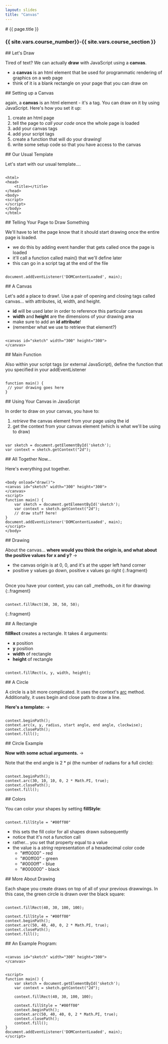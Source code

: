 ```yaml
---
layout: slides
title: "Canvas"
---
```

<section markdown="block" class="intro-slide">
# {{ page.title }}

### {{ site.vars.course_number}}-{{ site.vars.course_section }}

<p><small></small></p>
</section>

<section markdown="block">
## Let's Draw

Tired of text?  We can actually __draw__ with JavaScript using a __canvas__.

* a __canvas__ is an html element that be used for programmatic rendering of graphics on a web page
* think of it is a blank rectangle on your page that you can draw on
</section>

<section markdown="block">
## Setting up a Canvas 

again, a __canvas__ is an html element - it's a tag.  You can draw on it by using JavaScript.  Here's how you set it up:

1. create an html page
2. tell the page to _call your code_ once the whole page is loaded
3. add your canvas tags
4. add your script tags
5. create a function that will do your drawing!
6. write some setup code so that you have access to the canvas
</section>

<section markdown="block">
## Our Usual Template

Let's start with our usual template....

<pre><code class="js" data-trim contenteditable>
&lt;html&gt;
&lt;head&gt;
	&lt;title&gt;&lt;/title&gt;
&lt;/head&gt;
&lt;body&gt;
&lt;script&gt;
&lt;/script&gt;
&lt;/body&gt;
&lt;/html&gt;
</code></pre>
</section>

<section markdown="block">
## Telling Your Page to Draw Something

We'll have to let the page know that it should start drawing once the entire page is loaded.  

* we do this by adding event handler that gets called once the page is loaded
* it'll call a function called main() that we'll define later
* this can go in a script tag at the end of the file

<pre><code class="js" data-trim contenteditable>
document.addEventListener('DOMContentLoaded', main);
</code></pre>
</section>

<section markdown="block">
## A Canvas

Let's add a place to draw!.  Use a pair of opening and closing tags called canvas... with attributes, id, width, and height.

* __id__ will be used later in order to reference this particular canvas
* __width__ and __height__ are the dimensions of your drawing area
* make sure to add an __id attribute__!
* (remember what we use to retrieve that element?)

<pre><code class="js" data-trim contenteditable>
&lt;canvas id="sketch" width="300" height="300"&gt;
&lt;/canvas&gt;
</code></pre>
</section>



<section markdown="block">
## Main Function

Also within your script tags (or external JavaScript), define the function that you specified in your addEventListener 

<pre><code class="js" data-trim contenteditable>
function main() {
 // your drawing goes here
}
</code></pre>
</section>

<section markdown="block">
## Using Your Canvas in JavaScript

In order to draw on your canvas, you have to:

1. _retrieve_ the canvas element from your page using the id
2. get the context from your canvas element (which is what we'll be using to draw)
<pre><code class="js" data-trim contenteditable>
var sketch = document.getElementById('sketch');
var context = sketch.getContext("2d");
</code></pre>

</section>

<section markdown="block">
## All Together Now...

Here's everything put together.

<pre><code class="js" data-trim contenteditable>
&lt;body onload="draw()"&gt;
&lt;canvas id="sketch" width="300" height="300"&gt;
&lt;/canvas&gt;
&lt;script&gt;
function main() {
	var sketch = document.getElementById('sketch');
	var context = sketch.getContext("2d");
	// draw stuff here!
}
document.addEventListener('DOMContentLoaded', main);
&lt;/script&gt;
&lt;/body&gt;
</code></pre>
</section>


<section markdown="block">
## Drawing

About the canvas... __where would you think the origin is, and what about the positive values for x and y?__ &rarr;

* the canvas origin is at 0, 0, and it's at the upper left hand corner
* positive y values go down, positive x values go right
{:.fragment}

<br>
Once you have your context, you can call _methods_ on it for drawing:
{:.fragment}

<pre><code class="js" data-trim contenteditable>
context.fillRect(30, 30, 50, 50);
</code></pre>
{:.fragment}
</section>


<section markdown="block">
## A Rectangle

__fillRect__ creates a rectangle.  It takes 4 arguments:

* __x__ position
* __y__ position
* __width__ of rectangle
* __height__ of rectangle

<pre><code class="js" data-trim contenteditable>
context.fillRect(x, y, width, height);
</code></pre>

</section>

<section markdown="block">
## A Circle

A circle is a bit more complicated. It uses the context's [arc](https://developer.mozilla.org/en-US/docs/Web/API/CanvasRenderingContext2D.arc) method. Additionally, it uses begin and close path to draw a line.

__Here's a template:__ &rarr;

<pre><code class="js" data-trim contenteditable>
context.beginPath();
context.arc(x, y, radius, start angle, end angle, clockwise);
context.closePath();
context.fill();
</code></pre>

</section>

<section markdown="block">
## Circle Example

__Now with some actual arguments.__ &rarr;

Note that the end angle is 2 * pi (the number of radians for a full circle):

<pre><code class="js" data-trim contenteditable>
context.beginPath();
context.arc(30, 10, 10, 0, 2 * Math.PI, true);
context.closePath();
context.fill();
</code></pre>
</section>

<section markdown="block">
## Colors 

You can color your shapes by setting __fillStyle__:

<pre><code class="js" data-trim contenteditable>
context.fillStyle = "#00ff00"
</code></pre>

* this sets the fill color for all shapes drawn subsequently
* notice that it's not a function call
* rather... you set that property equal to a value
* the value is a _string_ representation of a hexadecimal color code
	* "#ff0000" - red
	* "#00ff00" - green
	* "#0000ff" - blue
	* "#000000" - black
</section>

<section markdown="block">
## More About Drawing
 
Each shape you create draws on top of all of your previous drawwings.  In this case, the green circle is drawn over the black square:

<pre><code class="js" data-trim contenteditable>
context.fillRect(40, 30, 100, 100);

context.fillStyle = "#00ff00"
context.beginPath();
context.arc(50, 40, 40, 0, 2 * Math.PI, true);
context.closePath();
context.fill();
</code></pre>

</section>

<section markdown="block">
## An Example Program:

<pre><code class="js" data-trim contenteditable>
&lt;canvas id="sketch" width="300" height="300"&gt;
&lt;/canvas&gt;
</code></pre>
<pre><code class="js" data-trim contenteditable>
&lt;script&gt;
function main() {
	var sketch = document.getElementById('sketch');
	var context = sketch.getContext("2d");

	context.fillRect(40, 30, 100, 100);

	context.fillStyle = "#00ff00"
	context.beginPath();
	context.arc(50, 40, 40, 0, 2 * Math.PI, true);
	context.closePath();
	context.fill();
}
document.addEventListener('DOMContentLoaded', main);
&lt;/script&gt;
</code></pre>
</section>
